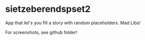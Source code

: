 # sietzeberendspset2

App that let's you fill a story with random placeholders. Mad Libs!

For screenshots, see github folder!
